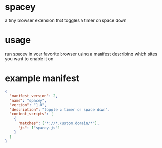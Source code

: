 # spacey
a tiny browser extension that toggles a timer on space down

# usage
run spacey in your [favorite](https://developer.mozilla.org/en-US/docs/Mozilla/Add-ons/WebExtensions/Your_first_WebExtension) [browser](https://developer.chrome.com/extensions/getstarted) using a manifest describing which sites you want to enable it on

# example manifest
```json
{
  "manifest_version": 2,
  "name": "spacey",
  "version": "1.0",
  "description": "toggle a timer on space down",
  "content_scripts": [
    {
      "matches": ["*://*.custom.domain/*"],
      "js": ["spacey.js"]
    }
  ]
}
```